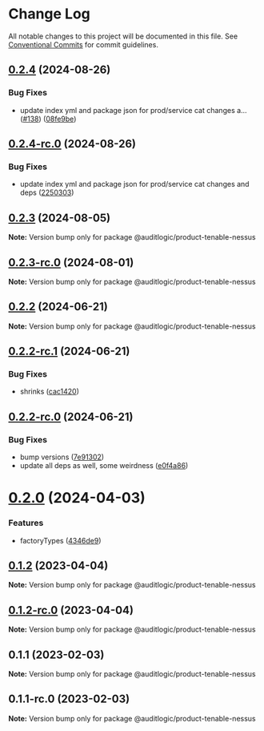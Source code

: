 # Change Log

All notable changes to this project will be documented in this file.
See [Conventional Commits](https://conventionalcommits.org) for commit guidelines.

## [0.2.4](https://github.com/auditlogic/product/compare/@auditlogic/product-tenable-nessus@0.2.3...@auditlogic/product-tenable-nessus@0.2.4) (2024-08-26)


### Bug Fixes

* update index yml and package json for prod/service cat changes a… ([#138](https://github.com/auditlogic/product/issues/138)) ([08fe9be](https://github.com/auditlogic/product/commit/08fe9beb1c8457462a19bc69caa02e6212d97e1a))





## [0.2.4-rc.0](https://github.com/auditlogic/product/compare/@auditlogic/product-tenable-nessus@0.2.3...@auditlogic/product-tenable-nessus@0.2.4-rc.0) (2024-08-26)


### Bug Fixes

* update index yml and package json for prod/service cat changes and deps ([2250303](https://github.com/auditlogic/product/commit/225030363a363608240135b7ebed386b28f01e4b))





## [0.2.3](https://github.com/auditlogic/product/compare/@auditlogic/product-tenable-nessus@0.2.2...@auditlogic/product-tenable-nessus@0.2.3) (2024-08-05)

**Note:** Version bump only for package @auditlogic/product-tenable-nessus





## [0.2.3-rc.0](https://github.com/auditlogic/product/compare/@auditlogic/product-tenable-nessus@0.2.2...@auditlogic/product-tenable-nessus@0.2.3-rc.0) (2024-08-01)

**Note:** Version bump only for package @auditlogic/product-tenable-nessus





## [0.2.2](https://github.com/auditlogic/product/compare/@auditlogic/product-tenable-nessus@0.2.2-rc.1...@auditlogic/product-tenable-nessus@0.2.2) (2024-06-21)

**Note:** Version bump only for package @auditlogic/product-tenable-nessus





## [0.2.2-rc.1](https://github.com/auditlogic/product/compare/@auditlogic/product-tenable-nessus@0.2.2-rc.0...@auditlogic/product-tenable-nessus@0.2.2-rc.1) (2024-06-21)


### Bug Fixes

* shrinks ([cac1420](https://github.com/auditlogic/product/commit/cac14200fefcd8183ab69fe89a47bd3f70f563e9))





## [0.2.2-rc.0](https://github.com/auditlogic/product/compare/@auditlogic/product-tenable-nessus@0.2.0...@auditlogic/product-tenable-nessus@0.2.2-rc.0) (2024-06-21)


### Bug Fixes

* bump versions ([7e91302](https://github.com/auditlogic/product/commit/7e913023b8b312150ed7762c32fbbe616be71de5))
* update all deps as well, some weirdness ([e0f4a86](https://github.com/auditlogic/product/commit/e0f4a864714e2d3de6bbf3da014d5312fe53be2f))





# [0.2.0](https://github.com/auditlogic/product/compare/@auditlogic/product-tenable-nessus@0.1.2...@auditlogic/product-tenable-nessus@0.2.0) (2024-04-03)


### Features

* factoryTypes ([4346de9](https://github.com/auditlogic/product/commit/4346de92693aee892fccf725338ffc7b80ab182b))





## [0.1.2](https://github.com/auditlogic/product/compare/@auditlogic/product-tenable-nessus@0.1.1...@auditlogic/product-tenable-nessus@0.1.2) (2023-04-04)

**Note:** Version bump only for package @auditlogic/product-tenable-nessus





## [0.1.2-rc.0](https://github.com/auditlogic/product/compare/@auditlogic/product-tenable-nessus@0.1.1...@auditlogic/product-tenable-nessus@0.1.2-rc.0) (2023-04-04)

**Note:** Version bump only for package @auditlogic/product-tenable-nessus





## 0.1.1 (2023-02-03)

**Note:** Version bump only for package @auditlogic/product-tenable-nessus





## 0.1.1-rc.0 (2023-02-03)

**Note:** Version bump only for package @auditlogic/product-tenable-nessus

